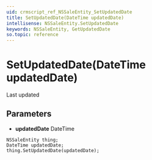 ```yaml
---
uid: crmscript_ref_NSSaleEntity_SetUpdatedDate
title: SetUpdatedDate(DateTime updatedDate)
intellisense: NSSaleEntity.SetUpdatedDate
keywords: NSSaleEntity, GetUpdatedDate
so.topic: reference
---
```


# SetUpdatedDate(DateTime updatedDate)

Last updated

## Parameters

* **updatedDate** DateTime

```crmscript
NSSaleEntity thing;
DateTime updatedDate;
thing.SetUpdatedDate(updatedDate);
```

